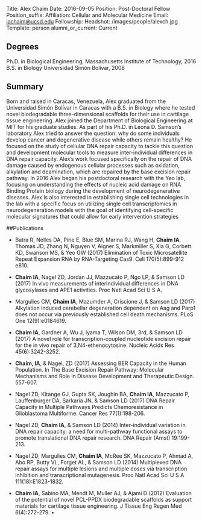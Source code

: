 Title: Alex Chaim
Date: 2016-09-05
Position: Post-Doctoral Fellow
Position_suffix: 
Affiliation: Cellular and Molecular Medicine
Email: iachaim@ucsd.edu 
Fellowship: 
Headshot: /images/people/alexch.jpg
Template: person
alumni_or_current: Current

## Degrees
Ph.D. in Biological Engineering, Massachusetts Institute of Technology, 2016<br>B.S. in Biology Universidad Simón Bolívar, 2008<br>

## Summary

Born and raised in Caracas, Venezuela, Alex graduated from the Universidad Simón Bolívar in Caracas with a B.S. in Biology where he tested novel biodegradable three-dimensional scaffolds for their use in cartilage tissue engineering. Alex joined the Department of Biological Engineering at MIT for his graduate studies. As part of his Ph.D. in Leona D. Samson’s laboratory Alex tried to answer the question: why do some individuals develop cancer and degenerative disease while others remain healthy? He focused on the study of cellular DNA repair capacity to tackle this question and development molecular tools to measure inter-individual differences in DNA repair capacity. Alex’s work focused specifically on the repair of DNA damage caused by endogenous cellular processes such as oxidation, alkylation and deamination, which are repaired by the base excision repair pathway. In 2016 Alex began his postdoctoral research with the Yeo lab, focusing on understanding the effects of nucleic acid damage on RNA Binding Protein biology during the development of neurodegenerative diseases. Alex is also interested in establishing single cell technologies in the lab with a specific focus on utilizing single cell transcriptomics in neurodegeneration models with the goal of identifying cell-specific molecular signatures that could allow for early intervention strategies

##Publications
* Batra R, Nelles DA, Pirie E, Blue SM, Marina RJ, Wang H, **Chaim IA**, Thomas JD, Zhang N, Nguyen V, Aigner S, Markmiller S, Xia G, Corbett KD, Swanson MS, & Yeo GW (2017) Elimination of Toxic Microsatellite Repeat Expansion RNA by RNA-Targeting Cas9. Cell 170(5):899-912 e810.
* **Chaim IA**, Nagel ZD, Jordan JJ, Mazzucato P, Ngo LP, & Samson LD (2017) In vivo measurements of interindividual differences in DNA glycosylases and APE1 activities. Proc Natl Acad Sci U S A.
* Margulies CM, **Chaim IA**, Mazumder A, Criscione J, & Samson LD (2017) Alkylation induced cerebellar degeneration dependent on Aag and Parp1 does not occur via previously established cell death mechanisms. PLoS One 12(9):e0184619.
* **Chaim IA**, Gardner A, Wu J, Iyama T, Wilson DM, 3rd, & Samson LD (2017) A novel role for transcription-coupled nucleotide excision repair for the in vivo repair of 3,N4-ethenocytosine. Nucleic Acids Res 45(6):3242-3252.
* **Chaim, IA**, & Nagel, ZD (2017) Assessing BER Capacity in the Human Population. In The Base Excision Repair Pathway: Molecular Mechanisms and Role in Disease Development and Therapeutic Design. 557-607.
* Nagel ZD, Kitange GJ, Gupta SK, Joughin BA, **Chaim IA**, Mazzucato P, Lauffenburger DA, Sarkaria JN, & Samson LD (2017) DNA Repair Capacity in Multiple Pathways Predicts Chemoresistance in Glioblastoma Multiforme. Cancer Res 77(1):198-206.
* Nagel ZD, **Chaim IA**, & Samson LD (2014) Inter-individual variation in DNA repair capacity: a need for multi-pathway functional assays to promote translational DNA repair research. DNA Repair (Amst) 19:199-213.

*	Nagel ZD, Margulies CM, **Chaim IA**, McRee SK, Mazzucato P, Ahmad A, Abo RP, Butty VL, Forget AL, & Samson LD (2014) Multiplexed DNA repair assays for multiple lesions and multiple doses via transcription inhibition and transcriptional mutagenesis. Proc Natl Acad Sci U S A 111(18):E1823-1832.

* **Chaim IA**, Sabino MA, Mendt M, Muller AJ, & Ajami D (2012) Evaluation of the potential of novel PCL-PPDX biodegradable scaffolds as support materials for cartilage tissue engineering. J Tissue Eng Regen Med 6(4):272-279.•	 